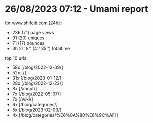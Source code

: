 # 26/08/2023 07:12 - Umami report
for www.shifeiti.com [24h] :

 - 236 (71) page views
 - 91 (20) uniques
 - 71 (17) bounces
 - 3h 21' 8'' (41' 35'') totaltime


top 10 urls:
 - 58x [/blog/2022-12-09/]
 - 52x [/]
 - 31x [/blog/2023-01-12/]
 - 28x [/blog/2022-12-22/]
 - 8x [/about/]
 - 7x [/blog/2022-05-07/]
 - 7x [/wiki/]
 - 6x [/blog/categories/]
 - 5x [/blog/2023-02-03/]
 - 4x [/blog/categories/%E6%8A%80%E6%9C%AF/]


